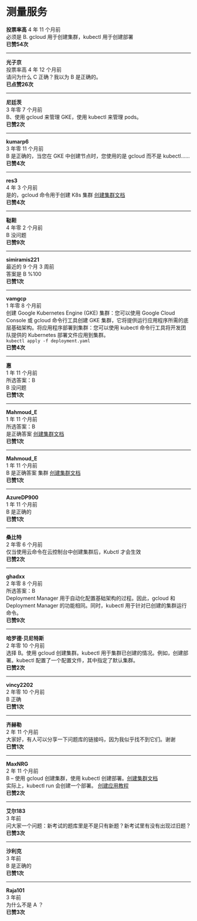 # 测量服务
  
  **投票率高** 4 年 11 个月前    
  必须是 B. gcloud 用于创建集群，kubectl 用于创建部署  
  **已赞54次**
  
  ---
  
  **光子京**    
  投票率高 4 年 12 个月前    
  请问为什么 C 正确？我以为 B 是正确的。  
  **已点赞26次**
  
  ---
  
  **尼廷茨**    
  3 年零 7 个月前    
  B、使用 gcloud 来管理 GKE，使用 kubectl 来管理 pods。  
  **已赞2次**
  
  ---
  
  **kumarp6**    
  3 年零 11 个月前    
  B 是正确的，当您在 GKE 中创建节点时，您使用的是 gcloud 而不是 kubectl......  
  **已赞4次**
  
  ---
  
  **res3**    
  4 年 3 个月前    
  是的，gcloud 命令用于创建 K8s 集群 [创建集群文档](https://cloud.google.com/kubernetes-engine/docs/how-to/creating-a-cluster)  
  **已赞4次**
  
  ---
  
  **鞑靼**    
  4 年零 2 个月前    
  B 没问题  
  **已赞9次**
  
  ---
  
  **simiramis221**    
  最近的 9 个月 3 周前    
  答案是 B %100  
  **已赞1次**
  
  ---
  
  **vamgcp**    
  1 年零 8 个月前    
  创建 Google Kubernetes Engine (GKE) 集群：您可以使用 Google Cloud Console 或 gcloud 命令行工具创建 GKE 集群，它将提供运行应用程序所需的底层基础架构。将应用程序部署到集群：您可以使用 kubectl 命令行工具将开发团队提供的 Kubernetes 部署文件应用到集群。  
  `kubectl apply -f deployment.yaml`  
  **已赞4次**
  
  ---
  
  **惠**    
  1 年 11 个月前    
  所选答案：B    
  B 没问题  
  **已赞1次**
  
  ---
  
  **Mahmoud_E**    
  1 年 11 个月前    
  所选答案：B    
  是正确答案 [创建集群文档](https://cloud.google.com/kubernetes-engine/docs/how-to/creating-a-cluster)  
  **已赞1次**
  
  ---
  
  **Mahmoud_E**    
  1 年 11 个月前    
  B 是正确答案 集群 [创建集群文档](https://cloud.google.com/kubernetes-engine/docs/how-to/creating-a-cluster)  
  **已赞1次**
  
  ---
  
  **AzureDP900**    
  1 年 11 个月前    
  B 是正确的  
  **已赞1次**
  
  ---
  
  **桑比特**    
  2 年零 6 个月前    
  仅当使用云命令在云控制台中创建集群后，Kubctl 才会生效  
  **已赞2次**
  
  ---
  
  **ghadxx**    
  2 年零 8 个月前    
  所选答案：B    
  Deployment Manager 用于自动化配置基础架构的过程。因此，gcloud 和 Deployment Manager 的功能相同。同时，kubectl 用于针对已创建的集群运行命令。  
  **已赞9次**
  
  ---
  
  **哈罗德·贝尼特斯**    
  2 年零 10 个月前    
  选择 B。使用 gcloud 创建集群。kubectl 用于集群已创建的情况。例如，创建部署。kubectl 配置了一个配置文件，其中指定了默认集群。  
  **已赞2次**
  
  ---
  
  **vincy2202**    
  2 年零 10 个月前    
  B 正确  
  **已赞1次**
  
  ---
  
  **齐赫勒**    
  2 年 11 个月前    
  大家好，有人可以分享一下问题库的链接吗，因为我似乎找不到它们。谢谢  
  **已赞1次**
  
  ---
  
  **MaxNRG**    
  2 年 11 个月前    
  B – 使用 gcloud 创建集群，使用 kubectl 创建部署。[创建集群文档](https://cloud.google.com/kubernetes-engine/docs/how-to/creating-a-zonal-cluster)    
  实际上，kubectl run 会创建一个部署。 [创建应用教程](https://cloud.google.com/kubernetes-engine/docs/tutorials/hello-app)  
  **已赞2次**
  
  ---
  
  **艾尔183**    
  3 年前    
  问大家一个问题：新考试的题库里是不是只有新题？新考试里有没有出现过旧题？  
  **已赞3次**
  
  ---
  
  **沙利克**    
  3 年前    
  B 是正确的  
  **已赞1次**
  
  ---
  
  **Raja101**    
  3 年前    
  为什么不是 A ？  
  **已赞3次**
  